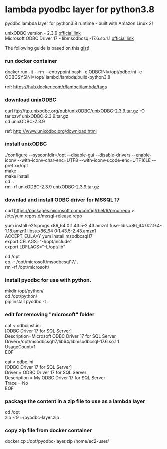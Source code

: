 # lambda pyodbc layer for python3.8
pyodbc lambda layer for python3.8 runtime - built with Amazon Linux 2!

unixODBC version - 2.3.9 [official link](http://www.unixodbc.org/download.html)  
Microsoft ODBC Driver 17 - libmsodbcsql-17.6.so.1.1 [official link](https://docs.microsoft.com/en-us/sql/connect/odbc/linux-mac/installing-the-microsoft-odbc-driver-for-sql-server?view=sql-server-2017)

The following guide is based on this [gist](https://gist.github.com/diriver63/b72a954fa0da4851d89e5086aa13c6e8)!

### run docker container
docker run -it --rm --entrypoint bash -e ODBCINI=/opt/odbc.ini -e ODBCSYSINI=/opt/ lambci/lambda:build-python3.8

ref: https://hub.docker.com/r/lambci/lambda/tags

### download unixODBC
curl ftp://ftp.unixodbc.org/pub/unixODBC/unixODBC-2.3.9.tar.gz -O  
tar xzvf unixODBC-2.3.9.tar.gz  
cd unixODBC-2.3.9

ref: http://www.unixodbc.org/download.html

### install unixODBC
./configure --sysconfdir=/opt --disable-gui --disable-drivers --enable-iconv --with-iconv-char-enc=UTF8 --with-iconv-ucode-enc=UTF16LE --prefix=/opt  
make  
make install  
cd ..  
rm -rf unixODBC-2.3.9 unixODBC-2.3.9.tar.gz

### downlad and install ODBC driver for MSSQL 17
curl https://packages.microsoft.com/config/rhel/6/prod.repo > /etc/yum.repos.d/mssql-release.repo

yum install e2fsprogs.x86_64 0:1.43.5-2.43.amzn1 fuse-libs.x86_64 0:2.9.4-1.18.amzn1 libss.x86_64 0:1.43.5-2.43.amzn1  
ACCEPT_EULA=Y yum install msodbcsql17  
export CFLAGS="-I/opt/include"  
export LDFLAGS="-L/opt/lib"

cd /opt  
cp -r /opt/microsoft/msodbcsql17/ .  
rm -rf /opt/microsoft/

### install pyodbc for use with python.
mkdir /opt/python/  
cd /opt/python/  
pip install pyodbc -t .

### edit for removing "microsoft" folder
cat <<EOF > odbcinst.ini  
[ODBC Driver 17 for SQL Server]  
Description=Microsoft ODBC Driver 17 for SQL Server  
Driver=/opt/msodbcsql17/lib64/libmsodbcsql-17.6.so.1.1  
UsageCount=1  
EOF

cat <<EOF > odbc.ini  
[ODBC Driver 17 for SQL Server]  
Driver = ODBC Driver 17 for SQL Server  
Description = My ODBC Driver 17 for SQL Server  
Trace = No  
EOF

### package the content in a zip file to use as a lambda layer
cd /opt  
zip -r9 ~/pyodbc-layer.zip .

### copy zip file from docker container
docker cp <containerId>:/opt/pyodbc-layer.zip /home/ec2-user/
